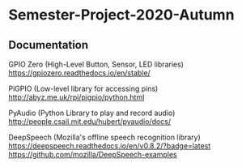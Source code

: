 # Semester-Project-2020-Autumn

## Documentation

GPIO Zero (High-Level Button, Sensor, LED libraries)
https://gpiozero.readthedocs.io/en/stable/

PiGPIO (Low-level library for accessing pins)
http://abyz.me.uk/rpi/pigpio/python.html

PyAudio (Python Library to play and record audio)
http://people.csail.mit.edu/hubert/pyaudio/docs/

DeepSpeech (Mozilla's offline speech recognition library)
https://deepspeech.readthedocs.io/en/v0.8.2/?badge=latest
https://github.com/mozilla/DeepSpeech-examples